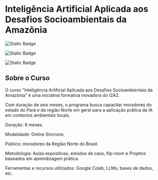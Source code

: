 # Inteligência Artificial Aplicada aos Desafios Socioambientais da Amazônia

![Static Badge](https://img.shields.io/badge/LATEX-%23008081?style=for-the-badge&logo=latex)

![Static Badge](https://img.shields.io/badge/Jupyter-%23F37626?style=for-the-badge&logo=jupyter&logoColor=white)

![Static Badge](https://img.shields.io/badge/PDF-red?style=for-the-badge&logo=%3Csvg%20role%3D%22img%22%20viewBox%3D%220%200%2024%2024%22%20xmlns%3D%22http%3A%2F%2Fwww.w3.org%2F2000%2Fsvg%22%3E%3Ctitle%3EGoogle%20Docs%3C%2Ftitle%3E%3Cpath%20d%3D%22M14.727%206.727H14V0H4.91c-.905%200-1.637.732-1.637%201.636v20.728c0%20.904.732%201.636%201.636%201.636h14.182c.904%200%201.636-.732%201.636-1.636V6.727h-6zm-.545%2010.455H7.09v-1.364h7.09v1.364zm2.727-3.273H7.091v-1.364h9.818v1.364zm0-3.273H7.091V9.273h9.818v1.363zM14.727%206h6l-6-6v6z%22%2F%3E%3C%2Fsvg%3E&logoColor=Google%20Docs)


## Sobre o Curso

O curso "Inteligência Artificial Aplicada aos Desafios Socioambientais da Amazônia" é uma iniciativa formativa inovadora do I2A2.

Com duração de seis meses, o programa busca capacitar moradores do estado do Pará e da região Norte em geral para a aplicação prática da IA em contextos ambientais locais.

Duração: 6 meses.

Modalidade: Online Síncrono.

Público: moradores da Região Norte do Brasil.

Metodologia: Aulas expositivas, estudos de caso, flip room e Projetos baseados em aprendizagem prática.

Ferramentas e recursos utilizados: Google Colab, LLMs, bases de dados, etc.